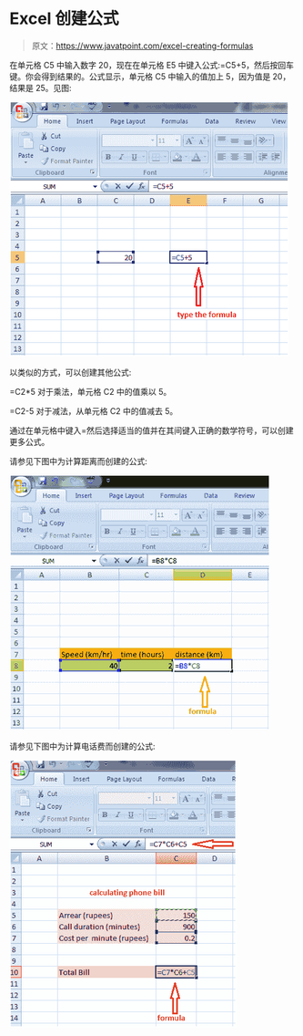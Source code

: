 # Excel 创建公式

> 原文：<https://www.javatpoint.com/excel-creating-formulas>

在单元格 C5 中输入数字 20，现在在单元格 E5 中键入公式:=C5+5，然后按回车键。你会得到结果的。公式显示，单元格 C5 中输入的值加上 5，因为值是 20，结果是 25。见图:

![Formula in Excel 1](img/068ff2febaeef032e10a01ccaff9631c.png)

以类似的方式，可以创建其他公式:

=C2*5 对于乘法，单元格 C2 中的值乘以 5。

=C2-5 对于减法，从单元格 C2 中的值减去 5。

通过在单元格中键入=然后选择适当的值并在其间键入正确的数学符号，可以创建更多公式。

请参见下图中为计算距离而创建的公式:

![Formula in Excel 2](img/9313c51424d541d40ecb64faf90ca823.png)

请参见下图中为计算电话费而创建的公式:

![Formula in Excel 3](img/2ae78639626c752f3efdf005170d2c6a.png)